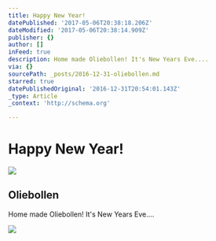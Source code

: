 ```yaml
---
title: Happy New Year!
datePublished: '2017-05-06T20:38:18.206Z'
dateModified: '2017-05-06T20:38:14.909Z'
publisher: {}
author: []
inFeed: true
description: Home made Oliebollen! It's New Years Eve....
via: {}
sourcePath: _posts/2016-12-31-oliebollen.md
starred: true
datePublishedOriginal: '2016-12-31T20:54:01.143Z'
_type: Article
_context: 'http://schema.org'

---
```

# Happy New Year!

<article style=""><img src="https://the-grid-user-content.s3-us-west-2.amazonaws.com/91e37ae8-0b5e-42e8-866b-30213dd39e81.jpg" /><h1>Oliebollen</h1><p>Home made Oliebollen! It's New Years Eve....</p></article>

![](https://the-grid-user-content.s3-us-west-2.amazonaws.com/4f3474f9-51a5-4817-9f8c-5ed118e42080.jpg)